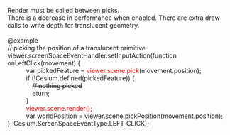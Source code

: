 Render must be called between picks.<br>
There is a decrease in performance when enabled. There are extra draw calls to write depth for translucent geometry.<br>
<br>
@example<br>
// picking the position of a translucent primitive<br>
viewer.screenSpaceEventHandler.setInputAction(function onLeftClick(movement) {<br>
&emsp;&emsp;&emsp;var pickedFeature = <font color=red>viewer.scene.pick</font>(movement.position);<br>
&emsp;&emsp;&emsp;if (!Cesium.defined(pickedFeature)) {<br>
&emsp;&emsp;&emsp;&emsp;~~// nothing picked~~<br>
&emsp;&emsp;&emsp;&emsp;eturn;<br>
&emsp;&emsp;&emsp;}<br>
&emsp;&emsp;&emsp;<font color=red>viewer.scene.render();</font><br>
&emsp;&emsp;&emsp;var worldPosition = viewer.scene.pickPosition(movement.position);<br>
}, Cesium.ScreenSpaceEventType.LEFT_CLICK);<br>